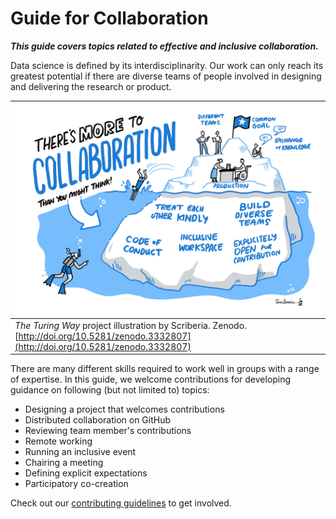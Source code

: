 # Guide for Collaboration

***This guide covers topics related to effective and inclusive collaboration.***

Data science is defined by its interdisciplinarity.
Our work can only reach its greatest potential if there are diverse teams of people involved in designing and delivering the research or product.

| ![An iceberg's tip is labelled with the project related technical terms, and a few divers are exploring a huge part of iceberg underwater which are labelled with community oriented collaborative terms](../figures/collaboration.jpg)|
| ---------------|
| _The Turing Way_ project illustration by Scriberia. Zenodo. [http://doi.org/10.5281/zenodo.3332807](http://doi.org/10.5281/zenodo.3332807) |

There are many different skills required to work well in groups with a range of expertise.
In this guide, we welcome contributions for developing guidance on following (but not limited to) topics:

* Designing a project that welcomes contributions
* Distributed collaboration on GitHub
* Reviewing team member's contributions
* Remote working
* Running an inclusive event
* Chairing a meeting
* Defining explicit expectations
* Participatory co-creation

Check out our [contributing guidelines](https://github.com/alan-turing-institute/the-turing-way/blob/master/CONTRIBUTING.md) to get involved.
